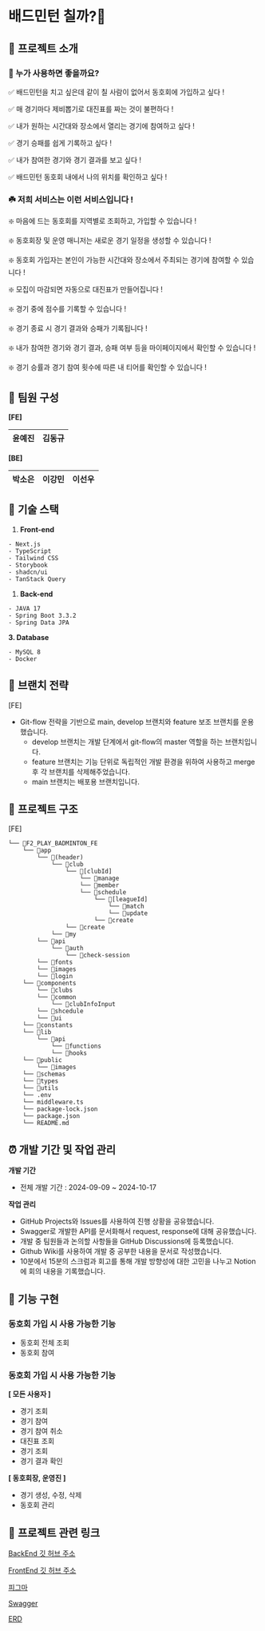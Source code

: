 # 배드민턴 칠까?🏸

## **🍎 프로젝트 소개**

### **🐸 누가 사용하면 좋을까요?**

✅ 배드민턴을 치고 싶은데 같이 칠 사람이 없어서 동호회에 가입하고 싶다 !

✅ 매 경기마다 제비뽑기로 대진표를 짜는 것이 불편하다 !

✅ 내가 원하는 시간대와 장소에서 열리는 경기에 참여하고 싶다 !

✅ 경기 승패를 쉽게 기록하고 싶다 !

✅ 내가 참여한 경기와 경기 결과를 보고 싶다 !

✅ 배드민턴 동호회 내에서 나의 위치를 확인하고 싶다 !

### **☘️ 저희 서비스는 이런 서비스입니다 !**

❇️ 마음에 드는 동호회를 지역별로 조회하고, 가입할 수 있습니다 !

❇️ 동호회장 및 운영 매니저는 새로운 경기 일정을 생성할 수 있습니다 !

❇️ 동호회 가입자는 본인이 가능한 시간대와 장소에서 주최되는 경기에 참여할 수 있습니다 !

❇️ 모집이 마감되면 자동으로 대진표가 만들어집니다 !

❇️ 경기 중에 점수를 기록할 수 있습니다 !

❇️ 경기 종료 시 경기 결과와 승패가 기록됩니다 !

❇️ 내가 참여한 경기와 경기 결과, 승패 여부 등을 마이페이지에서 확인할 수 있습니다 !

❇️ 경기 승률과 경기 참여 횟수에 따른 내 티어를 확인할 수 있습니다 !

## **👧 팀원 구성**

**[FE]**

| 윤예진 | 김동규 |
| --- | --- |

**[BE]**

| **박소은** | **이강민** | **이선우** |
| --- | --- | --- |

## **🍳 기술 스택**

1.  **Front-end**

```
- Next.js
- TypeScript
- Tailwind CSS
- Storybook
- shadcn/ui
- TanStack Query
```

1.  **Back-end**

```
- JAVA 17
- Spring Boot 3.3.2
- Spring Data JPA
```

**3. Database**

```
- MySQL 8
- Docker
```

## **🌊 브랜치 전략**

[FE]

- Git-flow 전략을 기반으로 main, develop 브랜치와 feature 보조 브랜치를 운용했습니다.
    - develop 브랜치는 개발 단계에서 git-flow의 master 역할을 하는 브랜치입니다.
    - feature 브랜치는 기능 단위로 독립적인 개발 환경을 위하여 사용하고 merge 후 각 브랜치를 삭제해주었습니다.
    - main 브랜치는 배포용 브랜치입니다.


## **📗 프로젝트 구조**

[FE]

```
└── 📁F2_PLAY_BADMINTON_FE
    └── 📁app
        └── 📁(header)
            └── 📁club
                └── 📁[clubId]
                    └── 📁manage
                    └── 📁member
                    └── 📁schedule
                        └── 📁[leagueId]
                            └── 📁match
                            └── 📁update
                        └── 📁create
                └── 📁create
            └── 📁my
        └── 📁api
            └── 📁auth
                └── 📁check-session
        └── 📁fonts
        └── 📁images
        └── 📁login
    └── 📁components
        └── 📁clubs
        └── 📁common
            └── 📁clubInfoInput
        └── 📁shcedule
        └── 📁ui
    └── 📁constants
    └── 📁lib
        └── 📁api
            └── 📁functions
            └── 📁hooks
    └── 📁public
        └── 📁images
    └── 📁schemas
    └── 📁types
    └── 📁utils
    └── .env
    └── middleware.ts
    └── package-lock.json
    └── package.json
    └── README.md
```



## **⏰ 개발 기간 및 작업 관리**

**개발 기간**

- 전체 개발 기간 : 2024-09-09 ~ 2024-10-17

**작업 관리**

- GitHub Projects와 Issues를 사용하여 진행 상황을 공유했습니다.
- Swagger로 개발한 API를 문서화해서 request, response에 대해 공유했습니다.
- 개발 중 팀원들과 논의할 사항들을 GitHub Discussions에 등록했습니다.
- Github Wiki를 사용하여 개발 중 공부한 내용을 문서로 작성했습니다.
- 10분에서 15분의 스크럼과 회고를 통해 개발 방향성에 대한 고민을 나누고 Notion에 회의 내용을 기록했습니다.

## **🧚 기능 구현**

### 동호회 가입 시 사용 가능한 기능

- 동호회 전체 조회
- 동호회 참여

### 동호회 가입 시 사용 가능한 기능

**[ 모든 사용자 ]**

- 경기 조회
- 경기 참여
- 경기 참여 취소
- 대진표 조회
- 경기 조회
- 경기 결과 확인

**[ 동호회장, 운영진 ]**

- 경기 생성, 수정, 삭제
- 동호회 관리

## 🔗 프로젝트 관련 링크

[BackEnd 깃 허브 주소](https://github.com/Kernel360/F2_PLAY_BADMINTON_BE)

[FrontEnd 깃 허브 주소](https://github.com/Kernel360/F2_PLAY_BADMINTON_BE)

[피그마](https://www.figma.com/design/mx70EdVAm7gOnxGUIwztdJ/PLAY_BADMINTON?node-id=0-1&node-type=canvas)

[Swagger](https://api.badminton.run/swagger-ui/index.html#/)

[ERD](https://www.erdcloud.com/d/Z5BhhKZEMNaZAGa8R)